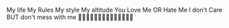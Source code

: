 My life My Rules
My style My altitude
You Love Me OR Hate Me
I don't Care BUT don't mess with me
🐺🐺🐺🐺🐺🐺🐺🐺🐺🐺🐺🐺🐺🐺
